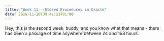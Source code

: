 ```yaml
---
title: "Week 11 - Stored Procedures in Oracle"
date: 2019-11-18T08:47:11+01:00
---
```

Hey, this is the second week, buddy, and you know what that means - there has been a passage of time anywhere between 24 and 168 hours.